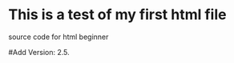 This is a test of my first html file
============================

source code for html beginner

#Add Version: 2.5.
